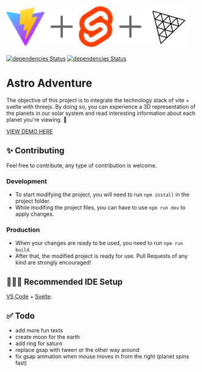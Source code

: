 <div style="display:flex;align-items:center;font-size:50px;margin-bottom:20px">
    <img src="./public/vite.svg" alt="Alt Text" width="100">
    <img src="./public/plus.svg" alt="Alt Text" width="90">
    <img src="./public/svelte.svg" alt="Alt Text" width="90">
    <img src="./public/plus.svg" alt="Alt Text" width="90">
    <img src="./public/three.svg" alt="Alt Text" width="110">
</div>

[![dependencies Status](http://193.23.127.250:3002/gh/KreutzerCode/astro-adventure.svg)](http://193.23.127.250:3000/KreutzerCode/astro-adventure)
[![dependencies Status](http://193.23.127.250:3002/gh/request/request.svg)](http://193.23.127.250:3000/request/request)
# Astro Adventure

The objective of this project is to integrate the technology stack of vite + svelte with threejs. By doing so, you can experience a 3D representation of the planets in our solar system and read interesting information about each planet you're viewing. 🚀

[VIEW DEMO HERE](https://kreutzercode.github.io/astro-adventure/)

## ✨ Contributing

Feel free to contribute, any type of contribution is welcome.

### Development
* To start modifying the project, you will need to run `npm install` in the project folder.
* While modifing the project files, you can have to use `npm run dev` to apply changes.

### Production
* When your changes are ready to be used, you need to run `npm run build`.
* After that, the modified project is ready for use. Pull Requests of any kind are strongly encouraged!

## 👨🏽‍💻 Recommended IDE Setup

[VS Code](https://code.visualstudio.com/) + [Svelte](https://marketplace.visualstudio.com/items?itemName=svelte.svelte-vscode).

## ✅ Todo

* add more fun texts
* create moon for the earth
* add ring for saturn
* replace gsap with tween or the other way around
* fix gsap animation when mouse moves in from the right (planet spins fast)